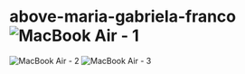 # above-maria-gabriela-franco![MacBook Air - 1](https://github.com/user-attachments/assets/ad19568e-d632-46eb-bc76-ee35055685c7)
![MacBook Air - 2](https://github.com/user-attachments/assets/2e74c211-448f-42a0-9627-e5109993e72e)
![MacBook Air - 3](https://github.com/user-attachments/assets/ff55b429-e52c-4540-937f-4cb34aaa5cc2)
